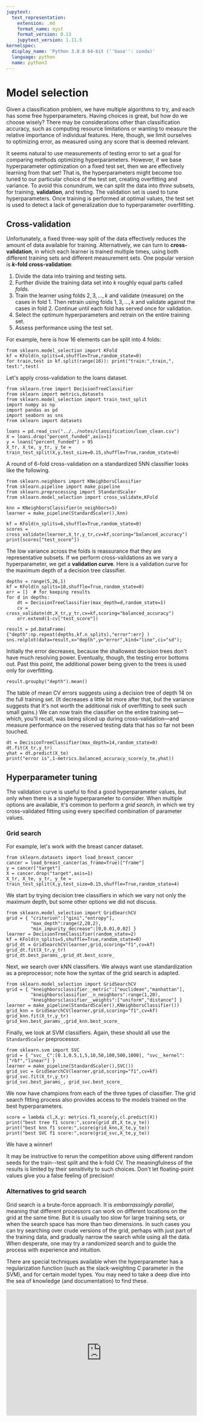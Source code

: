 ```yaml
---
jupytext:
  text_representation:
    extension: .md
    format_name: myst
    format_version: 0.13
    jupytext_version: 1.11.5
kernelspec:
  display_name: 'Python 3.8.8 64-bit (''base'': conda)'
  language: python
  name: python3
---
```


# Model selection

Given a classification problem, we have multiple algorithms to try, and each has some free hyperparameters. Having choices is great, but how do we choose wisely? There may be considerations other than classification accuracy, such as computing resource limitations or wanting to measure the relative importance of individual features. Here, though, we limit ourselves to optimizing error, as measured using any score that is deemed relevant.

It seems natural to use measurements of testing error to set a goal for comparing methods optimizing hyperparameters. However, if we base hyperparameter optimization on a fixed test set, then we are effectively learning from that set! That is, the hyperparameters might become too tuned to our particular choice of the test set, creating overfitting and variance. To avoid this conundrum, we can split the data into *three* subsets, for training, **validation**, and testing. The validation set is used to tune hyperparameters. Once training is performed at optimal values, the test set is used to detect a lack of generalization due to hyperparameter overfitting. 



## Cross-validation

Unfortunately, a fixed three-way split of the data effectively reduces the amount of data available for training. Alternatively, we can turn to **cross-validation**, in which each learner is trained multiple times, using both different training sets and different measurement sets. One popular version is **$k$-fold cross-validation**:

1. Divide the data into training and testing sets. 
2. Further divide the training data set into $k$ roughly equal parts called *folds*. 
3. Train the learner using folds $2,3,\ldots,k$ and validate (measure) on the cases in fold 1. Then retrain using folds $1,3,\ldots,k$ and validate against the cases in fold 2. Continue until each fold has served once for validation. 
4. Select the optimum hyperparameters and retrain on the entire training set.
5. Assess performance using the test set.  

For example, here is how 16 elements can be split into 4 folds:

```{code-cell}
from sklearn.model_selection import KFold
kf = KFold(n_splits=4,shuffle=True,random_state=0)
for train,test in kf.split(range(16)): print("train:",train,", test:",test)
```

Let's apply cross-validation to the loans dataset. 

```{code-cell}
from sklearn.tree import DecisionTreeClassifier
from sklearn import metrics,datasets
from sklearn.model_selection import train_test_split
import numpy as np
import pandas as pd
import seaborn as sns
from sklearn import datasets

loans = pd.read_csv("../../notes/classification/loan_clean.csv")
X = loans.drop("percent_funded",axis=1)
y = loans["percent_funded"] > 95
X_tr, X_te, y_tr, y_te = train_test_split(X,y,test_size=0.15,shuffle=True,random_state=0)
```

A round of 6-fold cross-validation on a standardized 5NN classifier looks like the following.

```{code-cell}
from sklearn.neighbors import KNeighborsClassifier
from sklearn.pipeline import make_pipeline
from sklearn.preprocessing import StandardScaler
from sklearn.model_selection import cross_validate,KFold

knn = KNeighborsClassifier(n_neighbors=5)
learner = make_pipeline(StandardScaler(),knn)

kf = KFold(n_splits=6,shuffle=True,random_state=0)
scores = cross_validate(learner,X_tr,y_tr,cv=kf,scoring="balanced_accuracy")
print(scores["test_score"])
```

The low variance across the folds is reassurance that they are representative subsets. If we perform cross-validations as we vary a hyperparameter, we get a **validation curve**. Here is a validation curve for the maximum depth of a decision tree classifier.

```{code-cell}
depths = range(5,26,1)
kf = KFold(n_splits=10,shuffle=True,random_state=0)
err = []  # for keeping results
for d in depths:
    dt = DecisionTreeClassifier(max_depth=d,random_state=1)
    cv = cross_validate(dt,X_tr,y_tr,cv=kf,scoring="balanced_accuracy")
    err.extend(1-cv["test_score"])

result = pd.DataFrame( {"depth":np.repeat(depths,kf.n_splits),"error":err} )
sns.relplot(data=result,x="depth",y="error",kind="line",ci="sd");
```

Initially the error decreases, because the shallowest decision trees don't have much resolving power. Eventually, though, the testing error bottoms out. Past this point, the additional power being given to the trees is used only for overfitting. 

```{code-cell}
result.groupby("depth").mean()
```

The table of mean CV errors suggests using a decision tree of depth 14 on the full training set. (It decreases a little bit more after that, but the variance suggests that it's not worth the additional risk of overfitting to seek such small gains.) We can now train the classifier on the entire training set—which, you'll recall, was being sliced up during cross-validation—and measure performance on the reserved testing data that has so far not been touched.

```{code-cell}
dt = DecisionTreeClassifier(max_depth=14,random_state=0)
dt.fit(X_tr,y_tr)
yhat = dt.predict(X_te)
print("error is",1-metrics.balanced_accuracy_score(y_te,yhat))
```


<!-- A variant called **stratified $k$-fold cross-validation** ensures that the folds have approximately the same percentage of examples in each target class as the original data has. -->

## Hyperparameter tuning

The validation curve is useful to find a good hyperparameter values, but only when there is a single hyperparameter to consider. When multiple options are available, it's common to perform a *grid search*, in which we try cross-validated fitting using every specified combination of parameter values. 

### Grid search 

For example, let's work with the breast cancer dataset.  

```{code-cell}
from sklearn.datasets import load_breast_cancer
cancer = load_breast_cancer(as_frame=True)["frame"]
y = cancer["target"]
X = cancer.drop("target",axis=1)
X_tr, X_te, y_tr, y_te = train_test_split(X,y,test_size=0.15,shuffle=True,random_state=4)
```

We start by trying decision tree classifiers in which we vary not only the maximum depth, but some other options we did not discuss.

```{code-cell}
from sklearn.model_selection import GridSearchCV
grid = { "criterion":["gini","entropy"], 
         "max_depth":range(2,20,2), 
         "min_impurity_decrease":[0,0.01,0.02] }
learner = DecisionTreeClassifier(random_state=2)
kf = KFold(n_splits=5,shuffle=True,random_state=0)
grid_dt = GridSearchCV(learner,grid,scoring="f1",cv=kf)
grid_dt.fit(X_tr,y_tr)
grid_dt.best_params_,grid_dt.best_score_
```

Next, we search over kNN classifiers. We always want use standardization as a preprocessor; note how the syntax of the grid search is adapted.
```{code-cell}
from sklearn.model_selection import GridSearchCV
grid = { "kneighborsclassifier__metric":["euclidean","manhattan"], 
         "kneighborsclassifier__n_neighbors":range(1,20), 
         "kneighborsclassifier__weights":["uniform","distance"] }
learner = make_pipeline(StandardScaler(),KNeighborsClassifier())
grid_knn = GridSearchCV(learner,grid,scoring="f1",cv=kf)
grid_knn.fit(X_tr,y_tr)
grid_knn.best_params_,grid_knn.best_score_
```

Finally, we look at SVM classifiers. Again, these should all use the `StandardScaler` preprocessor.

```{code-cell}
from sklearn.svm import SVC
grid = { "svc__C":[0.1,0.5,1,5,10,50,100,500,1000], "svc__kernel":["rbf","linear"] }
learner = make_pipeline(StandardScaler(),SVC())
grid_svc = GridSearchCV(learner,grid,scoring="f1",cv=kf)
grid_svc.fit(X_tr,y_tr)
grid_svc.best_params_, grid_svc.best_score_
```

We now have champions from each of the three types of classifier. The grid search fitting process also provides access to the models trained on the best hyperparameters.

```{code-cell}
score = lambda cl,X,y: metrics.f1_score(y,cl.predict(X))
print("best tree f1 score:",score(grid_dt,X_te,y_te))
print("best knn f1 score:",score(grid_knn,X_te,y_te))
print("best SVC f1 score:",score(grid_svc,X_te,y_te))
```

We have a winner! 

It may be instructive to rerun the competition above using different random seeds for the train--test split and the k-fold CV. The meaningfulness of the results is limited by their sensitivity to such choices.  Don't let floating-point values give you a false feeling of precision!

### Alternatives to grid search

Grid search is a brute-force approach. It is *embarrassingly parallel*, meaning that different processors can work on different locations on the grid at the same time. But it is usually too slow for large training sets, or when the search space has more than two dimensions. In such cases you can try searching over crude versions of the grid, perhaps with just part of the training data, and gradually narrow the search while using all the data. When desperate, one may try a randomized search and to guide the process with experience and intuition.

There are special techniques available when the hyperparameter has a regularization function (such as the slack-weighting $C$ parameter in the SVM), and for certain model types. You may need to take a deep dive into the sea of knowledge (and documentation) to find these.

<div style="max-width:608px"><div style="position:relative;padding-bottom:66.118421052632%"><iframe id="kaltura_player" src="https://cdnapisec.kaltura.com/p/2358381/sp/235838100/embedIframeJs/uiconf_id/43030021/partner_id/2358381?iframeembed=true&playerId=kaltura_player&entry_id=1_8f2amhv1&flashvars[streamerType]=auto&amp;flashvars[localizationCode]=en&amp;flashvars[leadWithHTML5]=true&amp;flashvars[sideBarContainer.plugin]=true&amp;flashvars[sideBarContainer.position]=left&amp;flashvars[sideBarContainer.clickToClose]=true&amp;flashvars[chapters.plugin]=true&amp;flashvars[chapters.layout]=vertical&amp;flashvars[chapters.thumbnailRotator]=false&amp;flashvars[streamSelector.plugin]=true&amp;flashvars[EmbedPlayer.SpinnerTarget]=videoHolder&amp;flashvars[dualScreen.plugin]=true&amp;flashvars[Kaltura.addCrossoriginToIframe]=true&amp;&wid=1_98zj3y0w" width="608" height="402" allowfullscreen webkitallowfullscreen mozAllowFullScreen allow="autoplay *; fullscreen *; encrypted-media *" sandbox="allow-forms allow-same-origin allow-scripts allow-top-navigation allow-pointer-lock allow-popups allow-modals allow-orientation-lock allow-popups-to-escape-sandbox allow-presentation allow-top-navigation-by-user-activation" frameborder="0" title="Kaltura Player" style="position:absolute;top:0;left:0;width:100%;height:100%"></iframe></div></div>
